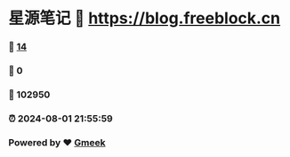 # 星源笔记 :link: https://blog.freeblock.cn 
### :page_facing_up: [14](https://blog.freeblock.cn/tag.html) 
### :speech_balloon: 0 
### :hibiscus: 102950 
### :alarm_clock: 2024-08-01 21:55:59 
### Powered by :heart: [Gmeek](https://github.com/Meekdai/Gmeek)
